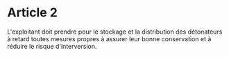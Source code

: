 # Article 2

L'exploitant doit prendre pour le stockage et la distribution des détonateurs à retard toutes mesures propres à assurer leur bonne conservation et à réduire le risque d'interversion.
